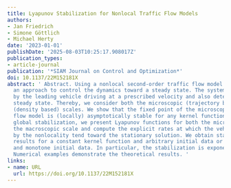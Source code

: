 ```yaml
---
title: Lyapunov Stabilization for Nonlocal Traffic Flow Models
authors:
- Jan Friedrich
- Simone Göttlich
- Michael Herty
date: '2023-01-01'
publishDate: '2025-08-03T10:25:17.908017Z'
publication_types:
- article-journal
publication: '*SIAM Journal on Control and Optimization*'
doi: 10.1137/22M152181X
abstract: ' Abstract. Using a nonlocal second-order traffic flow model we present
  an approach to control the dynamics toward a steady state. The system is controlled
  by the leading vehicle driving at a prescribed velocity and also determines the
  steady state. Thereby, we consider both the microscopic (trajectory based) and macroscopic
  (density based) scales. We show that the fixed point of the microscopic traffic
  flow model is (locally) asymptotically stable for any kernel function. To obtain
  global stabilization, we present Lyapunov functions for both the microscopic and
  the macroscopic scale and compute the explicit rates at which the vehicles influenced
  by the nonlocality tend toward the stationary solution. We obtain stabilization
  results for a constant kernel function and arbitrary initial data or concave kernels
  and monotone initial data. In particular, the stabilization is exponential in time.
  Numerical examples demonstrate the theoretical results. '
links:
- name: URL
  url: https://doi.org/10.1137/22M152181X
---
```

